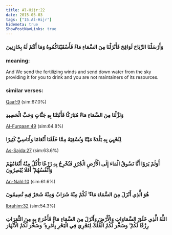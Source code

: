 ```yaml
---
title: Al-Hijr:22
date: 2015-05-03
tags: ["15.Al-Hijr"]
hidemeta: true 
ShowPostNavLinks: true 
---
```

### وَأَرْسَلْنَا الرِّيَاحَ لَوَاقِحَ فَأَنْزَلْنَا مِنَ السَّمَاءِ مَاءً فَأَسْقَيْنَاكُمُوهُ وَمَا أَنْتُمْ لَهُ بِخَازِنِينَ
### meaning: 
And We send the fertilizing winds and send down water from the sky providing it for you to drink and you are not maintainers of its resources.
### similar verses: 

[Qaaf:9](/50/9) (sim:67.0%)

### وَنَزَّلْنَا مِنَ السَّمَاءِ مَاءً مُبَارَكًا فَأَنْبَتْنَا بِهِ جَنَّاتٍ وَحَبَّ الْحَصِيدِ

[Al-Furqaan:49](/25/49) (sim:64.8%)

### لِنُحْيِيَ بِهِ بَلْدَةً مَيْتًا وَنُسْقِيَهُ مِمَّا خَلَقْنَا أَنْعَامًا وَأَنَاسِيَّ كَثِيرًا

[As-Sajda:27](/32/27) (sim:63.6%)

### أَوَلَمْ يَرَوْا أَنَّا نَسُوقُ الْمَاءَ إِلَى الْأَرْضِ الْجُرُزِ فَنُخْرِجُ بِهِ زَرْعًا تَأْكُلُ مِنْهُ أَنْعَامُهُمْ وَأَنْفُسُهُمْ ۖ أَفَلَا يُبْصِرُونَ

[An-Nahl:10](/16/10) (sim:61.6%)

### هُوَ الَّذِي أَنْزَلَ مِنَ السَّمَاءِ مَاءً ۖ لَكُمْ مِنْهُ شَرَابٌ وَمِنْهُ شَجَرٌ فِيهِ تُسِيمُونَ

[Ibrahim:32](/14/32) (sim:54.3%)

### اللَّهُ الَّذِي خَلَقَ السَّمَاوَاتِ وَالْأَرْضَ وَأَنْزَلَ مِنَ السَّمَاءِ مَاءً فَأَخْرَجَ بِهِ مِنَ الثَّمَرَاتِ رِزْقًا لَكُمْ ۖ وَسَخَّرَ لَكُمُ الْفُلْكَ لِتَجْرِيَ فِي الْبَحْرِ بِأَمْرِهِ ۖ وَسَخَّرَ لَكُمُ الْأَنْهَارَ

